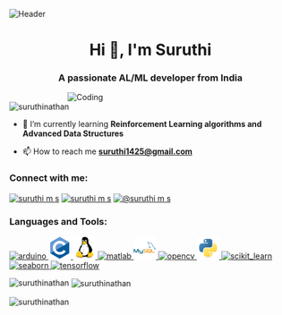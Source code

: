 ![Header](https://cdn.hashnode.com/res/hashnode/image/upload/v1675314488994/e8c2e43e-d77e-49cf-89e0-c80961c745c4.png)
<h1 align="center">Hi 👋, I'm Suruthi</h1>
<h3 align="center">A passionate AL/ML developer from India</h3>
<img align="right" alt="Coding" width="400" src="https://img.freepik.com/free-vector/cute-girl-hacker-operating-laptop-cartoon-vector-icon-illustration-people-technology-isolated-flat_138676-9487.jpg">


<p align="left"> <img src="https://komarev.com/ghpvc/?username=suruthinathan&label=Profile%20views&color=0e75b6&style=flat" alt="suruthinathan" /> </p>

- 🌱 I’m currently learning **Reinforcement Learning algorithms and Advanced Data Structures**

- 📫 How to reach me **suruthi1425@gmail.com**

<h3 align="left">Connect with me:</h3>
<p align="left">
<a href="https://linkedin.com/in/suruthi m s" target="blank"><img align="center" src="https://raw.githubusercontent.com/rahuldkjain/github-profile-readme-generator/master/src/images/icons/Social/linked-in-alt.svg" alt="suruthi m s" height="30" width="40" /></a>
<a href="https://www.leetcode.com/suruthi m s" target="blank"><img align="center" src="https://raw.githubusercontent.com/rahuldkjain/github-profile-readme-generator/master/src/images/icons/Social/leet-code.svg" alt="suruthi m s" height="30" width="40" /></a>
<a href="https://www.hackerearth.com/@suruthi m s" target="blank"><img align="center" src="https://raw.githubusercontent.com/rahuldkjain/github-profile-readme-generator/master/src/images/icons/Social/hackerearth.svg" alt="@suruthi m s" height="30" width="40" /></a>
</p>

<h3 align="left">Languages and Tools:</h3>
<p align="left"> <a href="https://www.arduino.cc/" target="_blank" rel="noreferrer"> <img src="https://cdn.worldvectorlogo.com/logos/arduino-1.svg" alt="arduino" width="40" height="40"/> </a> <a href="https://www.cprogramming.com/" target="_blank" rel="noreferrer"> <img src="https://raw.githubusercontent.com/devicons/devicon/master/icons/c/c-original.svg" alt="c" width="40" height="40"/> </a> <a href="https://www.linux.org/" target="_blank" rel="noreferrer"> <img src="https://raw.githubusercontent.com/devicons/devicon/master/icons/linux/linux-original.svg" alt="linux" width="40" height="40"/> </a> <a href="https://www.mathworks.com/" target="_blank" rel="noreferrer"> <img src="https://upload.wikimedia.org/wikipedia/commons/2/21/Matlab_Logo.png" alt="matlab" width="40" height="40"/> </a> <a href="https://www.mysql.com/" target="_blank" rel="noreferrer"> <img src="https://raw.githubusercontent.com/devicons/devicon/master/icons/mysql/mysql-original-wordmark.svg" alt="mysql" width="40" height="40"/> </a> <a href="https://opencv.org/" target="_blank" rel="noreferrer"> <img src="https://www.vectorlogo.zone/logos/opencv/opencv-icon.svg" alt="opencv" width="40" height="40"/> </a> <a href="https://www.python.org" target="_blank" rel="noreferrer"> <img src="https://raw.githubusercontent.com/devicons/devicon/master/icons/python/python-original.svg" alt="python" width="40" height="40"/> </a> <a href="https://scikit-learn.org/" target="_blank" rel="noreferrer"> <img src="https://upload.wikimedia.org/wikipedia/commons/0/05/Scikit_learn_logo_small.svg" alt="scikit_learn" width="40" height="40"/> </a> <a href="https://seaborn.pydata.org/" target="_blank" rel="noreferrer"> <img src="https://seaborn.pydata.org/_images/logo-mark-lightbg.svg" alt="seaborn" width="40" height="40"/> </a> <a href="https://www.tensorflow.org" target="_blank" rel="noreferrer"> <img src="https://www.vectorlogo.zone/logos/tensorflow/tensorflow-icon.svg" alt="tensorflow" width="40" height="40"/> </a> </p>

<p><img align="left" src="https://github-readme-stats.vercel.app/api/top-langs?username=suruthinathan&show_icons=true&locale=en&layout=compact" alt="suruthinathan" /></p>

<p>&nbsp;<img align="center" src="https://github-readme-stats.vercel.app/api?username=suruthinathan&show_icons=true&locale=en" alt="suruthinathan" /></p>

<p><img align="center" src="https://github-readme-streak-stats.herokuapp.com/?user=suruthinathan&" alt="suruthinathan" /></p>
